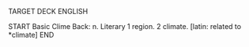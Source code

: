 TARGET DECK
ENGLISH

START
Basic
Clime
Back: n. Literary 1 region. 2 climate. [latin: related to *climate]
END
